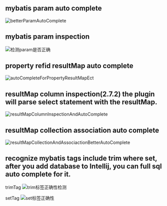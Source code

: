 ## mybatis param auto complete 
![betterParamAutoComplete](https://raw.githubusercontent.com/gejun123456/MyBatisCodeHelper-Pro/master/screenshots/betterParamAutoComplete.gif)

## mybatis param inspection
![检测param是否正确](https://raw.githubusercontent.com/gejun123456/MyBatisCodeHelper-Pro/master/screenshots/检测param是否正确.gif)

## property refid resultMap auto complete
![autoCompleteForPropertyResultMapEct](https://raw.githubusercontent.com/gejun123456/MyBatisCodeHelper-Pro/master/screenshots/autoCompleteForPropertyResultMapEct.gif)

## resultMap column inspection(2.7.2) the plugin will parse select statement with the resultMap.
![resultMapColumnInspectionAndAutoComplete](https://raw.githubusercontent.com/gejun123456/MyBatisCodeHelper-Pro/master/screenshots/resultMapColumnInspectionAndAutoComplete.gif)

## resultMap collection association auto complete
![resultMapCollectionAndAssociactionBetterAutoComplete](https://raw.githubusercontent.com/gejun123456/MyBatisCodeHelper-Pro/master/screenshots/resultMapCollectionAndAssociactionBetterAutoComplete.gif)


## recognize mybatis tags include trim where set, after you add database to Intellij, you can full sql auto complete for it.

trimTag
![trim标签正确性检测](https://gejun123456.coding.net/p/MyBatisCodeHelper-Pro/d/MyBatisCodeHelper-Pro/git/raw/master/screenshots/trim标签正确性检测.gif)

setTag
![set标签正确性](https://gejun123456.coding.net/p/MyBatisCodeHelper-Pro/d/MyBatisCodeHelper-Pro/git/raw/master/screenshots/set标签正确性.gif)







